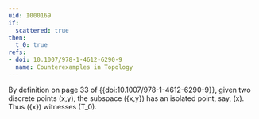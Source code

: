 ```yaml
---
uid: I000169
if:
  scattered: true
then:
  t_0: true
refs:
- doi: 10.1007/978-1-4612-6290-9
  name: Counterexamples in Topology
---
```

By definition on page 33 of {{doi:10.1007/978-1-4612-6290-9}},
given two discrete points \(x,y\), the subspace \(\{x,y\}\) has
an isolated point, say, \(x\). Thus \(\{x\}\) witnesses \(T_0\).
